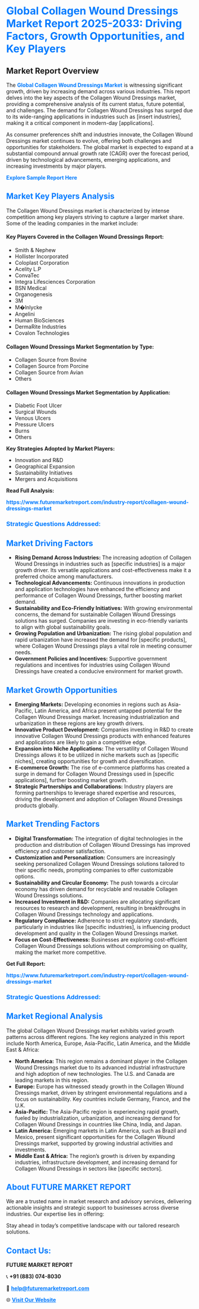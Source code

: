 <h1 style="color: #007BFF;">Global Collagen Wound Dressings Market Report 2025-2033: Driving Factors, Growth Opportunities, and Key Players</h1>

<section id="overview">
<h2>Market Report Overview</h2>
<p>The <a href="https://www.futuremarketreport.com/industry-report/collagen-wound-dressings-market" style="color: #007BFF; text-decoration: none;"><strong>Global Collagen Wound Dressings Market</strong></a> is witnessing significant growth, driven by increasing demand across various industries. This report delves into the key aspects of the Collagen Wound Dressings market, providing a comprehensive analysis of its current status, future potential, and challenges. The demand for Collagen Wound Dressings has surged due to its wide-ranging applications in industries such as [insert industries], making it a critical component in modern-day [applications].</p>
<p>As consumer preferences shift and industries innovate, the Collagen Wound Dressings market continues to evolve, offering both challenges and opportunities for stakeholders. The global market is expected to expand at a substantial compound annual growth rate (CAGR) over the forecast period, driven by technological advancements, emerging applications, and increasing investments by major players.</p>
</section>

<section id="overview">
<p><a href="https://www.futuremarketreport.com/request-sample/reportId=78971" style="color: #007BFF; text-decoration: none;"><strong>Explore Sample Report Here</strong></a></p>
</section>

<section id="key-players">
<h2 style="color: #007BFF;">Market Key Players Analysis</h2>
<p>The Collagen Wound Dressings market is characterized by intense competition among key players striving to capture a larger market share. Some of the leading companies in the market include:</p>
<h4>Key Players Covered in the Collagen Wound Dressings Report:</h4>
<ul><li>Smith &amp; Nephew</li><li>Hollister Incorporated</li><li>Coloplast Corporation</li><li>Acelity L.P</li><li>ConvaTec</li><li>Integra Lifesciences Corporation</li><li>BSN Medical</li><li>Organogenesis</li><li>3M</li><li>M�lnlycke</li><li>Angelini</li><li>Human BioSciences</li><li>DermaRite Industries</li><li>Covalon Technologies</li></ul>
<h4>Collagen Wound Dressings Market Segmentation by Type:</h4>
<ul><li>Collagen Source from Bovine</li><li>Collagen Source from Porcine</li><li>Collagen Source from Avian</li><li>Others</li></ul>

<h4>Collagen Wound Dressings Market Segmentation by Application:</h4>
<ul><li>Diabetic Foot Ulcer</li><li>Surgical Wounds</li><li>Venous Ulcers</li><li>Pressure Ulcers</li><li>Burns</li><li>Others</li></ul>
<p><strong>Key Strategies Adopted by Market Players:</strong></p>
<ul>
<li>Innovation and R&D</li>
<li>Geographical Expansion</li>
<li>Sustainability Initiatives</li>
<li>Mergers and Acquisitions</li>
</ul>
</section>

<section>
<p><strong>Read Full Analysis: </strong></p><a href="https://www.futuremarketreport.com/industry-report/collagen-wound-dressings-market" style="color: #007BFF; text-decoration: none;"><strong>https://www.futuremarketreport.com/industry-report/collagen-wound-dressings-market</strong></a>
<h3 style="color: #007BFF;">Strategic Questions Addressed:</h3>
</section>

<section id="driving-factors">
<h2 style="color: #007BFF;">Market Driving Factors</h2>
<ul>
<li><strong>Rising Demand Across Industries:</strong> The increasing adoption of Collagen Wound Dressings in industries such as [specific industries] is a major growth driver. Its versatile applications and cost-effectiveness make it a preferred choice among manufacturers.</li>
<li><strong>Technological Advancements:</strong> Continuous innovations in production and application technologies have enhanced the efficiency and performance of Collagen Wound Dressings, further boosting market demand.</li>
<li><strong>Sustainability and Eco-Friendly Initiatives:</strong> With growing environmental concerns, the demand for sustainable Collagen Wound Dressings solutions has surged. Companies are investing in eco-friendly variants to align with global sustainability goals.</li>
<li><strong>Growing Population and Urbanization:</strong> The rising global population and rapid urbanization have increased the demand for [specific products], where Collagen Wound Dressings plays a vital role in meeting consumer needs.</li>
<li><strong>Government Policies and Incentives:</strong> Supportive government regulations and incentives for industries using Collagen Wound Dressings have created a conducive environment for market growth.</li>
</ul>
</section>

<section id="growth-opportunities">
<h2 style="color: #007BFF;">Market Growth Opportunities</h2>
<ul>
<li><strong>Emerging Markets:</strong> Developing economies in regions such as Asia-Pacific, Latin America, and Africa present untapped potential for the Collagen Wound Dressings market. Increasing industrialization and urbanization in these regions are key growth drivers.</li>
<li><strong>Innovative Product Development:</strong> Companies investing in R&D to create innovative Collagen Wound Dressings products with enhanced features and applications are likely to gain a competitive edge.</li>
<li><strong>Expansion into Niche Applications:</strong> The versatility of Collagen Wound Dressings allows it to be utilized in niche markets such as [specific niches], creating opportunities for growth and diversification.</li>
<li><strong>E-commerce Growth:</strong> The rise of e-commerce platforms has created a surge in demand for Collagen Wound Dressings used in [specific applications], further boosting market growth.</li>
<li><strong>Strategic Partnerships and Collaborations:</strong> Industry players are forming partnerships to leverage shared expertise and resources, driving the development and adoption of Collagen Wound Dressings products globally.</li>
</ul>
</section>

<section id="trending-factors">
<h2 style="color: #007BFF;">Market Trending Factors</h2>
<ul>
<li><strong>Digital Transformation:</strong> The integration of digital technologies in the production and distribution of Collagen Wound Dressings has improved efficiency and customer satisfaction.</li>
<li><strong>Customization and Personalization:</strong> Consumers are increasingly seeking personalized Collagen Wound Dressings solutions tailored to their specific needs, prompting companies to offer customizable options.</li>
<li><strong>Sustainability and Circular Economy:</strong> The push towards a circular economy has driven demand for recyclable and reusable Collagen Wound Dressings solutions.</li>
<li><strong>Increased Investment in R&D:</strong> Companies are allocating significant resources to research and development, resulting in breakthroughs in Collagen Wound Dressings technology and applications.</li>
<li><strong>Regulatory Compliance:</strong> Adherence to strict regulatory standards, particularly in industries like [specific industries], is influencing product development and quality in the Collagen Wound Dressings market.</li>
<li><strong>Focus on Cost-Effectiveness:</strong> Businesses are exploring cost-efficient Collagen Wound Dressings solutions without compromising on quality, making the market more competitive.</li>
</ul>
</section>

<section>
<p><strong>Get Full Report: </strong></p><a href="https://www.futuremarketreport.com/industry-report/collagen-wound-dressings-market" style="color: #007BFF; text-decoration: none;"><strong>https://www.futuremarketreport.com/industry-report/collagen-wound-dressings-market</strong></a>
<h3 style="color: #007BFF;">Strategic Questions Addressed:</h3>
</section>


<section id="regional-analysis">
<h2 style="color: #007BFF;">Market Regional Analysis</h2>
<p>The global Collagen Wound Dressings market exhibits varied growth patterns across different regions. The key regions analyzed in this report include North America, Europe, Asia-Pacific, Latin America, and the Middle East & Africa:</p>
<ul>
<li><strong>North America:</strong> This region remains a dominant player in the Collagen Wound Dressings market due to its advanced industrial infrastructure and high adoption of new technologies. The U.S. and Canada are leading markets in this region.</li>
<li><strong>Europe:</strong> Europe has witnessed steady growth in the Collagen Wound Dressings market, driven by stringent environmental regulations and a focus on sustainability. Key countries include Germany, France, and the U.K.</li>
<li><strong>Asia-Pacific:</strong> The Asia-Pacific region is experiencing rapid growth, fueled by industrialization, urbanization, and increasing demand for Collagen Wound Dressings in countries like China, India, and Japan.</li>
<li><strong>Latin America:</strong> Emerging markets in Latin America, such as Brazil and Mexico, present significant opportunities for the Collagen Wound Dressings market, supported by growing industrial activities and investments.</li>
<li><strong>Middle East & Africa:</strong> The region’s growth is driven by expanding industries, infrastructure development, and increasing demand for Collagen Wound Dressings in sectors like [specific sectors].</li>
</ul>
</section>

<footer>
<h2 style="color: #007BFF;">About FUTURE MARKET REPORT</h2>
<p>We are a trusted name in market research and advisory services, delivering actionable insights and strategic support to businesses across diverse industries. Our expertise lies in offering:</p>

<p>Stay ahead in today’s competitive landscape with our tailored research solutions.</p>

<h2 style="color: #007BFF;">Contact Us:</h2>
<p><strong>FUTURE MARKET REPORT</strong></p>
<p>📞 <strong>+91 (883) 074-8030</strong></p>
<p>📧 <strong><a href="mailto:help@futuremarketreport.com" style="color: #007BFF;">help@futuremarketreport.com</a></strong></p>
<p>🌐 <strong><a href="https://www.futuremarketreport.com/" style="color: #007BFF;">Visit Our Website</a></strong></p>
</footer>